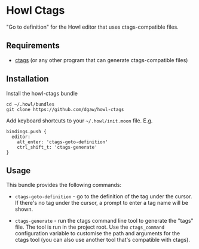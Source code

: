 # Howl Ctags

"Go to definition" for the Howl editor that uses ctags-compatible files.

## Requirements

* [ctags](https://ctags.io/) (or any other program that can generate ctags-compatible files)

## Installation

Install the howl-ctags bundle

    cd ~/.howl/bundles
    git clone https://github.com/dgaw/howl-ctags

Add keyboard shortcuts to your `~/.howl/init.moon` file. E.g.

    bindings.push {
      editor:
        alt_enter: 'ctags-goto-definition'
        ctrl_shift_t: 'ctags-generate'
    }

## Usage

This bundle provides the following commands:

* `ctags-goto-definition` - go to the definition of the tag under the cursor. If there's no tag under the cursor, a prompt to enter a tag name will be shown.

* `ctags-generate` - run the ctags command line tool to generate the "tags" file. The tool is run in the project root. Use the `ctags_command` configuration variable to customise the path and arguments for the ctags tool (you can also use another tool that's compatible with ctags).
